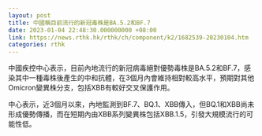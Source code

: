 ```yaml
---
layout: post
title: 中國稱目前流行的新冠毒株是BA.5.2和BF.7
date: 2023-01-04 22:48:30.000000000 +08:00
link: https://news.rthk.hk/rthk/ch/component/k2/1682539-20230104.htm
categories: rthk
---
```


中國疾控中心表示，目前內地流行的新冠病毒絕對優勢毒株是BA.5.2和BF.7，感染其中一種毒株後產生的中和抗體，在3個月內會維持相對較高水平，預期對其他Omicron變異株分支，包括XBB有較好交叉保護作用。

中心表示，近3個月以來，內地監測到BF.7、BQ.1、XBB傳入，但BQ.1和XBB尚未形成優勢傳播，而在短期內由XBB系列變異株包括XBB.1.5，引發大規模流行的可能性低。
